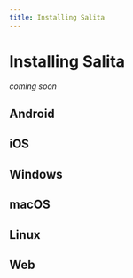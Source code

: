 ```yaml
---
title: Installing Salita
---
```


# Installing Salita
*coming soon*

## Android

## iOS

## Windows

## macOS

## Linux

## Web